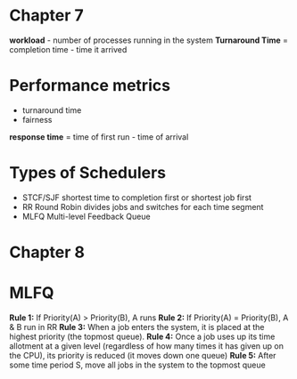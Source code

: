 # Chapter 7
**workload** - number of processes running in the system
**Turnaround Time** = completion time - time it arrived
 
# Performance metrics
- turnaround time
- fairness

**response time** = time of first run - time of arrival

# Types of Schedulers
- STCF/SJF shortest time to completion first or shortest job first
- RR Round Robin divides jobs and switches for each time segment
- MLFQ Multi-level Feedback Queue


# Chapter 8
# MLFQ
**Rule 1:** If Priority(A) > Priority(B), A runs
**Rule 2:** If Priority(A) = Priority(B), A & B run in RR
**Rule 3:** When a job enters the system, it is placed at the highest priority (the topmost queue).
**Rule 4:** Once a job uses up its time allotment at a given level (regardless of how many times it has given up on the CPU), its priority is reduced (it moves down one queue) 
**Rule 5:** After some time period S, move all jobs in the system to the topmost queue

